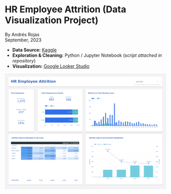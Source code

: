# HR Employee Attrition (Data Visualization Project)
By Andrés Rojas   
September, 2023

* **Data Source:** [Kaggle](https://www.kaggle.com/)
* **Exploration & Cleaning:** Python / Jupyter Notebook (*script attached in repository*)
* **Visualization:** [Google Looker Studio](https://lookerstudio.google.com/u/0/reporting/6b6bd89e-ec0d-4ed9-b203-b721309d99ad/page/FNhbD)

<p align="center">
  <img src="HR_employee_Dashboard.png">
</p>
